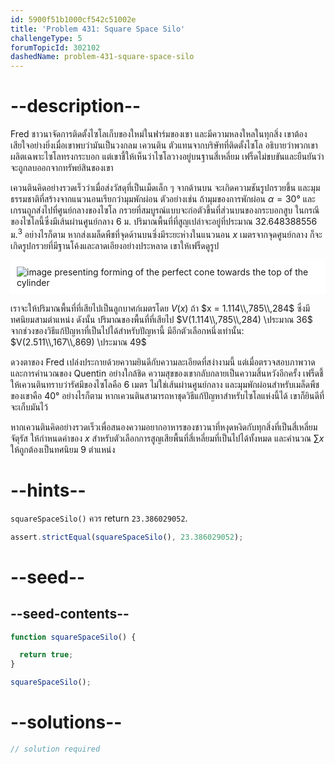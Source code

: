 ```yaml
---
id: 5900f51b1000cf542c51002e
title: 'Problem 431: Square Space Silo'
challengeType: 5
forumTopicId: 302102
dashedName: problem-431-square-space-silo
---
```


# --description--

Fred ชาวนาจัดการติดตั้งไซโลเก็บของใหม่ในฟาร์มของเขา และมีความหลงใหลในทุกสิ่ง เขาต้องเสียใจอย่างยิ่งเมื่อเขาพบว่ามันเป็นวงกลม เควนติน ตัวแทนจากบริษัทที่ติดตั้งไซโล อธิบายว่าพวกเขาผลิตเฉพาะไซโลทรงกระบอก แต่เขาชี้ให้เห็นว่าไซโลวางอยู่บนฐานสี่เหลี่ยม เฟร็ดไม่ขบขันและยืนยันว่าจะถูกลบออกจากทรัพย์สินของเขา

เควนตินคิดอย่างรวดเร็วว่าเมื่อส่งวัสดุที่เป็นเม็ดเล็ก ๆ จากด้านบน จะเกิดความชันรูปกรวยขึ้น และมุมธรรมชาติที่สร้างจากแนวนอนเรียกว่ามุมพักผ่อน ตัวอย่างเช่น ถ้ามุมของการพักผ่อน $\alpha = 30°$ และเกรนถูกส่งไปที่ศูนย์กลางของไซโล กรวยที่สมบูรณ์แบบจะก่อตัวขึ้นที่ส่วนบนของกระบอกสูบ ในกรณีของไซโลนี้ซึ่งมีเส้นผ่านศูนย์กลาง 6 ม. ปริมาณพื้นที่ที่สูญเปล่าจะอยู่ที่ประมาณ 32.648388556 ม.<sup>3</sup> อย่างไรก็ตาม หากส่งเมล็ดพืชที่จุดด้านบนซึ่งมีระยะห่างในแนวนอน $x$ เมตรจากจุดศูนย์กลาง ก็จะเกิดรูปกรวยที่มีฐานโค้งและลาดเอียงอย่างประหลาด เขาให้เฟร็ดดูรูป

<img class="img-responsive center-block" alt="image presenting forming of the perfect cone towards the top of the cylinder" src="https://cdn.freecodecamp.org/curriculum/project-euler/square-space-silo.png" style="background-color: white; padding: 10px;">

เราจะให้ปริมาณพื้นที่ที่เสียไปเป็นลูกบาศก์เมตรโดย $V(x)$ ถ้า $x = 1.114\\,785\\,284$ ซึ่งมีทศนิยมสามตำแหน่ง ดังนั้น ปริมาณของพื้นที่ที่เสียไป $V(1.114\\,785\\,284) \ประมาณ 36$ จากช่วงของวิธีแก้ปัญหาที่เป็นไปได้สำหรับปัญหานี้ มีอีกตัวเลือกหนึ่งเท่านั้น: $V(2.511\\,167\\,869) \ประมาณ 49$ 

ดวงตาของ Fred เปล่งประกายด้วยความยินดีกับความละเอียดที่สง่างามนี้ แต่เมื่อตรวจสอบภาพวาดและการคำนวณของ Quentin อย่างใกล้ชิด ความสุขของเขากลับกลายเป็นความสิ้นหวังอีกครั้ง เฟร็ดชี้ให้เควนตินทราบว่ารัศมีของไซโลคือ 6 เมตร ไม่ใช่เส้นผ่านศูนย์กลาง และมุมพักผ่อนสำหรับเมล็ดพืชของเขาคือ 40° อย่างไรก็ตาม หากเควนตินสามารถหาชุดวิธีแก้ปัญหาสำหรับไซโลแห่งนี้ได้ เขาก็ยินดีที่จะเก็บมันไว้

หากเควนตินคิดอย่างรวดเร็วเพื่อสนองความอยากอาหารของชาวนาที่หงุดหงิดกับทุกสิ่งที่เป็นสี่เหลี่ยมจัตุรัส ให้กำหนดค่าของ $x$ สำหรับตัวเลือกการสูญเสียพื้นที่สี่เหลี่ยมที่เป็นไปได้ทั้งหมด และคำนวณ $\sum x$ ให้ถูกต้องเป็นทศนิยม 9 ตำแหน่ง

# --hints--

`squareSpaceSilo()` ควร return `23.386029052`.

```js
assert.strictEqual(squareSpaceSilo(), 23.386029052);
```

# --seed--

## --seed-contents--

```js
function squareSpaceSilo() {

  return true;
}

squareSpaceSilo();
```

# --solutions--

```js
// solution required
```
